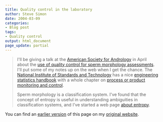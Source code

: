 ```yaml
---
title: Quality control in the laboratory
author: Steve Simon
date: 2004-03-09
categories:
- Blog post
tags:
- Quality control
output: html_document
page_update: partial
---
```

> I'll be giving a talk at the [American Society for
> Andrology](http://www.andrologysociety.com/default.asp) in April about
> the [use of quality control for sperm morphology
> assessments](http://www.andrologysociety.com/meetings/alw.program.asp).
> I'll put some of my notes up on the web when I get the chance. The
> [National Institute of Standards and Technology](http://www.nist.gov/)
> has a nice [engineering statistics
> handbook](http://www.itl.nist.gov/div898/handbook/index.htm) with a
> whole chapter on [process or product monitoring and
> control](http://www.itl.nist.gov/div898/handbook/pmc/pmc.htm).
>
> Sperm morphology is a classification system. I've found that the
> concept of entropy is useful in understanding ambiguities in
> classification systems, and I've started a web page [about
> entropy](www.childrensmercy.org/definitions/entropy.htm).

You can find an [earlier version](http://www.pmean.com/04/quality.html) of this page on my [original website](http://www.pmean.com/original_site.html).
